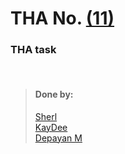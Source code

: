 # THA No.  [(11)](https://drive.google.com/file/d/1Uw71fhhR65Yh3NQlK6cVEJo5BmLX6_r8/view)

### THA task

<br>

> #### Done by:
>[Sherl](https://github.com/aayushi221/Devsnest-Frontend/tree/main/DAY%2011)  <br>
>[KayDee](https://github.com/kaydee0502/devsnest-frontend/tree/master/THA11) <br>
>[Depayan M](https://github.com/DepayanMondal/Devsnest-Frontend/tree/main/THA_day_11)<br>
